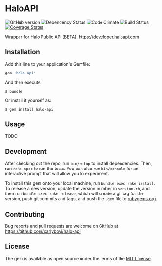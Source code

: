 # HaloAPI
[![GitHub version](https://badge.fury.io/gh/xarlybovi%2Fhalo-api.png)](https://badge.fury.io/gh/xarlybovi%2Fhalo-api)
[![Dependency Status](https://gemnasium.com/badges/github.com/xarlybovi/halo-api.svg)](https://gemnasium.com/github.com/xarlybovi/halo-api)
[![Code Climate](https://codeclimate.com/github/xarlybovi/halo-api.png)](https://codeclimate.com/github/xarlybovi/halo-api)
[![Build Status](https://travis-ci.org/xarlybovi/halo-api.svg?branch=master)](https://travis-ci.org/xarlybovi/halo-api)
[![Coverage Status](https://coveralls.io/repos/github/xarlybovi/halo-api/badge.svg?branch=master)](https://coveralls.io/github/xarlybovi/halo-api?branch=master)

Wrapper for Halo Public API (BETA). https://developer.haloapi.com

## Installation

Add this line to your application's Gemfile:

```ruby
gem 'halo-api'
```

And then execute:

    $ bundle

Or install it yourself as:

    $ gem install halo-api

## Usage

TODO

## Development

After checking out the repo, run `bin/setup` to install dependencies. Then, run `rake spec` to run the tests. You can also run `bin/console` for an interactive prompt that will allow you to experiment.

To install this gem onto your local machine, run `bundle exec rake install`. To release a new version, update the version number in `version.rb`, and then run `bundle exec rake release`, which will create a git tag for the version, push git commits and tags, and push the `.gem` file to [rubygems.org](https://rubygems.org).

## Contributing

Bug reports and pull requests are welcome on GitHub at https://github.com/xarlybovi/halo-api.

## License

The gem is available as open source under the terms of the [MIT License](http://opensource.org/licenses/MIT).
